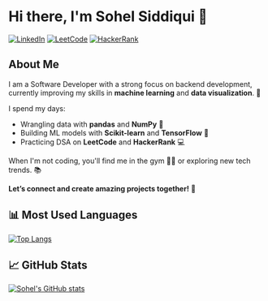 # Hi there, I'm Sohel Siddiqui 👋

[![LinkedIn](https://img.shields.io/badge/LinkedIn-0A66C2?style=for-the-badge&logo=linkedin&logoColor=white)](https://www.linkedin.com/in/sohel-siddiqui-435039249/)
[![LeetCode](https://img.shields.io/badge/LeetCode-FFA116?style=for-the-badge&logo=leetcode&logoColor=black)](https://leetcode.com/u/sohelsiddiqui655/)
[![HackerRank](https://img.shields.io/badge/HackerRank-00EA64?style=for-the-badge&logo=hackerrank&logoColor=black)](https://www.hackerrank.com/profile/sohelsiddiqui655)



## About Me
I am a Software Developer with a strong focus on backend development, currently improving my skills in **machine learning** and **data visualization**. 🚀

I spend my days:
- Wrangling data with **pandas** and **NumPy** 🐍
- Building ML models with **Scikit-learn** and **TensorFlow** 🤖
- Practicing DSA on **LeetCode** and **HackerRank** 💻

When I'm not coding, you'll find me in the gym 🏋️‍♂️ or exploring new tech trends. 📚

**Let’s connect and create amazing projects together!** 🌟

## 📊 Most Used Languages
[![Top Langs](https://github-readme-stats.vercel.app/api/top-langs/?username=sohelsiddiqui11&layout=compact&theme=tokyonight)](https://github.com/anuraghazra/github-readme-stats)

## 📈 GitHub Stats
[![Sohel's GitHub stats](https://github-readme-stats.vercel.app/api?username=sohelsiddiqui11&show_icons=true&theme=tokyonight)](https://github.com/anuraghazra/github-readme-stats)





<!--
**sohelsiddiqui11/sohelsiddiqui11** is a ✨ _special_ ✨ repository because its `README.md` (this file) appears on your GitHub profile.

Here are some ideas to get you started:

- 🔭 I’m currently working on ...
- 🌱 I’m currently learning ...
- 👯 I’m looking to collaborate on ...
- 🤔 I’m looking for help with ...
- 💬 Ask me about ...
- 📫 How to reach me: ...
- 😄 Pronouns: ...
- ⚡ Fun fact: ...
-->
